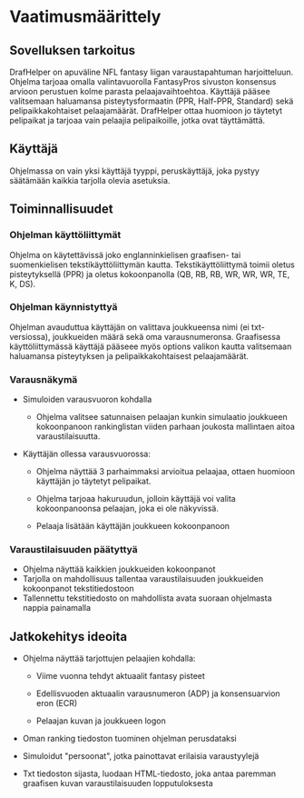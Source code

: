
# Vaatimusmäärittely

## Sovelluksen tarkoitus

DrafHelper on apuväline NFL fantasy liigan varaustapahtuman harjoitteluun. Ohjelma tarjoaa omalla valintavuorolla FantasyPros sivuston konsensus arvioon perustuen kolme parasta pelaajavaihtoehtoa. Käyttäjä pääsee valitsemaan haluamansa pisteytysformaatin (PPR, Half-PPR, Standard) sekä pelipaikkakohtaiset pelaajamäärät. DrafHelper ottaa huomioon jo täytetyt pelipaikat ja tarjoaa vain pelaajia pelipaikoille, jotka ovat täyttämättä.

## Käyttäjä

Ohjelmassa on vain yksi käyttäjä tyyppi, peruskäyttäjä, joka pystyy säätämään kaikkia tarjolla olevia asetuksia.

## Toiminnallisuudet

### Ohjelman käyttöliittymät

Ohjelma on käytettävissä joko englanninkielisen graafisen- tai suomenkielisen tekstikäyttöliittymän kautta. Tekstikäyttöliittymä toimii oletus pisteytyksellä (PPR) ja oletus kokoonpanolla (QB, RB, RB, WR, WR, WR, TE, K, DS).

### Ohjelman käynnistyttyä

Ohjelman avauduttua käyttäjän on valittava joukkueensa nimi (ei txt-versiossa), joukkueiden määrä sekä oma varausnumeronsa.
Graafisessa käyttöliittymässä käyttäjä pääseee myös options valikon kautta valitsemaan haluamansa pisteytyksen ja pelipaikkakohtaisest pelaajamäärät.

### Varausnäkymä

- Simuloiden varausvuoron kohdalla

  * Ohjelma valitsee satunnaisen pelaajan kunkin simulaatio joukkueen kokoonpanoon rankinglistan viiden parhaan joukosta mallintaen aitoa varaustilaisuutta.

- Käyttäjän ollessa varausvuorossa:

  * Ohjelma näyttää 3 parhaimmaksi arvioitua pelaajaa, ottaen huomioon käyttäjän jo täytetyt pelipaikat.

  * Ohjelma tarjoaa hakuruudun, jolloin käyttäjä voi valita kokoonpanoonsa pelaajan, joka ei ole näkyvissä.

  * Pelaaja lisätään käyttäjän joukkueen kokoonpanoon

### Varaustilaisuuden päätyttyä

- Ohjelma näyttää kaikkien joukkueiden kokoonpanot
- Tarjolla on mahdollisuus tallentaa varaustilaisuuden joukkueiden kokoonpanot tekstitiedostoon
- Tallennettu tekstitiedosto on mahdollista avata suoraan ohjelmasta nappia painamalla

## Jatkokehitys ideoita

- Ohjelma näyttää tarjottujen pelaajien kohdalla:

  * Viime vuonna tehdyt aktuaalit fantasy pisteet

  * Edellisvuoden aktuaalin varausnumeron (ADP) ja konsensuarvion eron (ECR)

  * Pelaajan kuvan ja joukkueen logon

- Oman ranking tiedoston tuominen ohjelman perusdataksi

- Simuloidut "persoonat", jotka painottavat erilaisia varaustyylejä

- Txt tiedoston sijasta, luodaan HTML-tiedosto, joka antaa paremman graafisen kuvan varaustilaisuuden lopputuloksesta

